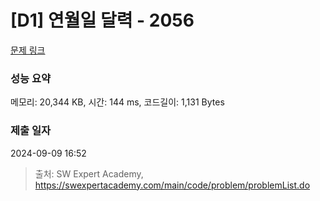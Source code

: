# [D1] 연월일 달력 - 2056 

[문제 링크](https://swexpertacademy.com/main/code/problem/problemDetail.do?contestProbId=AV5QLkdKAz4DFAUq) 

### 성능 요약

메모리: 20,344 KB, 시간: 144 ms, 코드길이: 1,131 Bytes

### 제출 일자

2024-09-09 16:52



> 출처: SW Expert Academy, https://swexpertacademy.com/main/code/problem/problemList.do